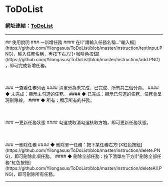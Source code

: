 # ToDoList
### 網址連結：[ToDoList](https://cyut107.github.io/)

<hr>
## 使用說明
### 一新增任務
#### 在!["請輸入任務名稱..."輸入框](https://github.com/Yilongasus/ToDoList/blob/master/instruction/textInput.PNG)，輸入任務名稱，再按下右方![+咖啡色按鈕](https://github.com/Yilongasus/ToDoList/blob/master/instruction/add.PNG)，即可完成新增任務。<br><br><br><br>    
### 一查看任務列表 
#### 清單分為未完成、已完成、所有共三個分頁。
#### ◆ 未完成：顯示未勾選的任務。
#### ◆ 已完成：顯示已勾選的任務，任務會呈現刪除線。
#### ◆ 所有：顯示所有的任務。<br><br><br><br>    
### 一更新任務狀態
#### 勾選或取消勾選核取方塊，即可更新任務狀態。<br><br><br><br>   
### 一刪除任務
#### ◆ 刪除單一任務：按下某任務右方![X紅色按鈕](https://github.com/Yilongasus/ToDoList/blob/master/instruction/delete.PNG)，即可刪除此項任務。
#### ◆ 刪除全部任務：按下清單左下方!["刪除全部任務"紅色按鈕](https://github.com/Yilongasus/ToDoList/blob/master/instruction/deleteAll.PNG)，即可刪除所有任務。
<hr>

